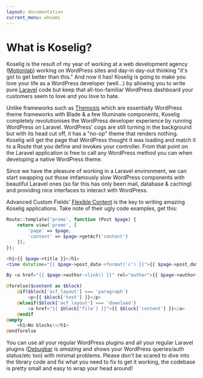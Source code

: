 ```yaml
---
layout: documentation
current_menu: whoami
---
```


# What is Koselig?

Koselig is the result of my year of working at a web development agency ([Motionlab](http://www.motionlab.co.uk/)) working on WordPress sites and day-in day-out thinking "it's got to get better than this." And now it has! Koselig is going to make you love your life as a WordPress developer (well...) by allowing you to write pure [Laravel](https://laravel.com/) code but keep that all-too-familiar WordPress dashboard your customers seem to love and you love to hate.

Unlike frameworks such as [Themosis](https://framework.themosis.com/) which are essentially WordPress theme frameworks with Blade & a few Illuminate components, Koselig completely revolutionises the WordPress developer experience by running WordPress *on* Laravel. WordPress' cogs are still turning in the background but with its head cut off, it has a "no-op" theme that renders nothing. Koselig will get the page that WordPress thought it was loading and match it to a Route that you define and invokes your controller. From that point on the Laravel application is free to call any WordPress method you can when developing a native WordPress theme.

Since we have the pleasure of working in a Laravel environment, we can start swapping out those imfamously slow WordPress components with beautiful Laravel ones (so far this has only been mail, database & caching) and providing nice interfaces to interact with WordPress.

<div class="alert alert-info">Advanced Custom Fields' <a href="https://www.advancedcustomfields.com/resources/flexible-content/">Flexible Content</a> is the key to writing amazing Koselig applications. Take note of their ugly code examples, get this:</div>

```php
Route::template('promo', function (Post $page) {
    return view('promo', [
        'page' => $page,
        'content' => $page->getAcf('content')
    ]);
});
```

```php
<h1>{{ $page->title }}</h1>
<time datetime="{{ $page->post_date->format('c') }}">{{ $page->post_date->diffForHumans() }}</time>

By <a href="{{ $page->author->link() }}" rel="author">{{ $page->author->display_name }}</a>

@forelse($content as $block)
    @if($block['acf_layout'] === 'paragraph')
        <p>{{ $block['text'] }}</p>
	@elseif($block['acf_layout'] === 'download')
        <a href="{{ $block['file'] }}">{{ $block['content'] }}</a>
    @endif
@empty
    <h1>No blocks!</h1>
@endforelse
```

You can use all your regular WordPress plugins and all your regular Laravel plugins ([Debugbar](https://github.com/barryvdh/laravel-debugbar) is *amazing* and shows your WordPress queries/auth status/etc too) with minimal problems. Please don't be scared to dive into the library code and fix what you need to fix to get it working, the codebase is pretty small and easy to wrap your head around!
